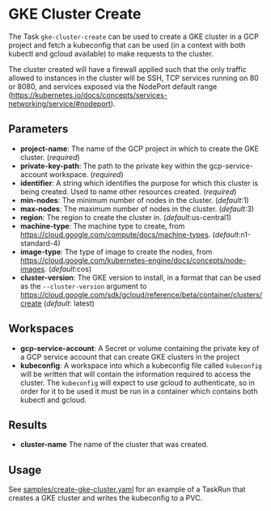# GKE Cluster Create

The Task `gke-cluster-create` can be used to create a GKE cluster in a GCP
project and fetch a kubeconfig that can be used (in a context with both kubectl and gcloud
available) to make requests to the cluster.

The cluster created will have a firewall applied such that the only traffic allowed to instances
in the cluster will be SSH, TCP services running on 80 or 8080, and services exposed via the
NodePort default range (https://kubernetes.io/docs/concepts/services-networking/service/#nodeport).

## Parameters

* **project-name**: The name of the GCP project in which to create the GKE cluster. (_required_)
* **private-key-path**: The path to the private key within the gcp-service-account workspace. (_required_)
* **identifier**: A string which identifies the purpose for which this cluster is being created. Used to name other resources created. (_required_)
* **min-nodes**: The minimum number of nodes in the cluster. (_default_:1)
* **max-nodes**: The maximum number of nodes in the cluster. (_default_:3)
* **region**: The region to create the cluster in. (_default_:us-central1)
* **machine-type**: The machine type to create, from
  https://cloud.google.com/compute/docs/machine-types. (_default_:n1-standard-4)
* **image-type**: The type of image to create the nodes, from
  https://cloud.google.com/kubernetes-engine/docs/concepts/node-images. (_default_:cos)
* **cluster-version**: The GKE version to install, in a format that can be used as the
    `--cluster-version` argument to https://cloud.google.com/sdk/gcloud/reference/beta/container/clusters/create
    (_default_: latest)

## Workspaces

* **gcp-service-account**: A Secret or volume containing the private key of a GCP service account
  that can create GKE clusters in the project
* **kubeconfig**: A workspace into which a kubeconfig file called `kubeconfig` will be written that
  will contain the information required to access the cluster. The `kubeconfig` will expect to use
  gcloud to authenticate, so in order for it to be used it must be run in a container which contains
  both kubectl and gcloud.

## Results

* **cluster-name** The name of the cluster that was created.

## Usage

See [samples/create-gke-cluster.yaml](samples/create-gke-cluster.yaml) for an example of a TaskRun
that creates a GKE cluster and writes the kubeconfig to a PVC.
